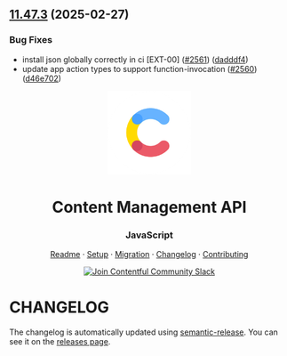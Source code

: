 ## [11.47.3](https://github.com/contentful/contentful-management.js/compare/v11.47.2...v11.47.3) (2025-02-27)


### Bug Fixes

* install json globally correctly in ci [EXT-00] ([#2561](https://github.com/contentful/contentful-management.js/issues/2561)) ([dadddf4](https://github.com/contentful/contentful-management.js/commit/dadddf4d61769e9dec97978ec307e253f64c71b2))
* update app action types to support function-invocation ([#2560](https://github.com/contentful/contentful-management.js/issues/2560)) ([d46e702](https://github.com/contentful/contentful-management.js/commit/d46e702f872a5e32f68d55262f491b98a97d927b))

<!-- shared header  START -->

<p align="center">
  <a href="https://www.contentful.com/developers/docs/references/content-management-api/">
    <img alt="Contentful Logo" title="Contentful" src="images/contentful-icon.png" width="150">
  </a>
</p>

<h1 align='center'>Content Management API</h1>

<h3 align="center">JavaScript</h3>

<p align="center">
  <a href="README.md">Readme</a> · 
  <a href="SETUP.md">Setup</a> · 
  <a href="MIGRATION.md">Migration</a> · 
  <a href="CHANGELOG.md">Changelog</a> · 
  <a href="CONTRIBUTING.md">Contributing</a>
</p>

<p align="center">
  <a href="https://www.contentful.com/slack/">
    <img src="https://img.shields.io/badge/-Join%20Community%20Slack-2AB27B.svg?logo=slack&maxAge=31557600" alt="Join Contentful Community Slack">
  </a>
</p>

<!-- shared header  END -->

# CHANGELOG

The changelog is automatically updated using
[semantic-release](https://github.com/semantic-release/semantic-release). You
can see it on the [releases page](https://github.com/contentful/contentful-management.js/releases).
